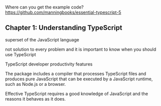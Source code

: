 
Where can you get the example code?
https://github.com/manningbooks/essential-typescript-5

## Chapter 1: Understanding TypeScript
superset of the JavaScript language

not solution to every problem and it is important to know when you should use TypeScript

TypeScript developer productivity features

The package includes a compiler that processes TypeScript files and produces pure JavaScript that can be executed by a JavaScript runtime, such as Node.js or a browser.

Effective TypeScript requires a good knowledge of JavaScript and the reasons it behaves as it does. 




